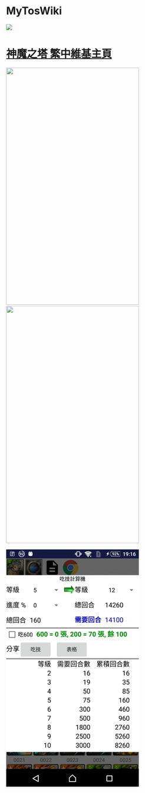 # MyTosWiki

<!-- Not work
![Image icon][tosWikiIcon] 
-->
<!-- Good -->
<a href="http://zh.tos.wikia.com/wiki/%E7%A5%9E%E9%AD%94%E4%B9%8B%E5%A1%94_Tower_of_Saviors_%E7%BB%B4%E5%9F%BA">
  <img src="https://vignette.wikia.nocookie.net/tos/images/8/89/Wiki-wordmark.png/revision/latest?cb=20180122205700&path-prefix=zh">
</a>

# [神魔之塔 繁中維基主頁][tosWikiLink]

<img width="360" height="640" src="/images/1.0.0/Screenshot_20180210-155715.png"><img width="100"><img width="360" height="640" src="/images/1.0.0/Screenshot_20180210-155723.png">

<img width="360" height="640" src="/images/sample.gif">

<!--  Images too big
![Sample Home][v1.0.0_1]
![Sample Card][v1.0.0_2]
-->

<!-- Reference links - Tos Wiki -->
[tosWikiIcon]: https://vignette.wikia.nocookie.net/tos/images/8/89/Wiki-wordmark.png/revision/latest?cb=20180122205700&path-prefix=zh "神魔之塔 繁中維基圖示"
[tosWikiLink]: http://zh.tos.wikia.com/wiki/%E7%A5%9E%E9%AD%94%E4%B9%8B%E5%A1%94_Tower_of_Saviors_%E7%BB%B4%E5%9F%BA "神魔之塔 繁中維基主頁"

[v1.0.0_1]: /images/1.0.0/Screenshot_20180210-155715.png "首頁"
[v1.0.0_2]: /images/1.0.0/Screenshot_20180210-155723.png "點卡片後出現Dialog"
[v1.0.0_3]: /images/sample.gif "功能簡介"

<!-- Reference links - Readme syntax -->
[syntax1]: https://guides.github.com/features/mastering-markdown/ "Mark down"
[syntax2]: https://help.github.com/articles/basic-writing-and-formatting-syntax/ 'Mark down'
[syntax3]: https://daringfireball.net/projects/markdown/syntax (Mark down)

